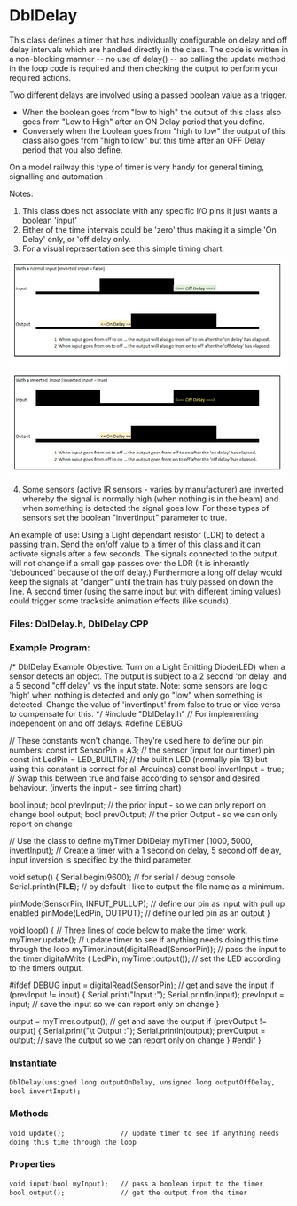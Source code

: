 # DblDelay

This class defines a timer that has individually configurable on delay and off delay intervals which are handled directly in the class. 
The code is written in a non-blocking manner -- no use of delay() -- so calling the update method in the loop code is required
and then checking the output to perform your required actions.

Two different delays are involved using a passed boolean value as a trigger.
- When the boolean goes from "low to high" the output of this class also goes from "Low to High" after an ON Delay period that you define.
- Conversely when the boolean goes from "high to low" the output of this class also goes from "high to low" but this time after an OFF Delay period that you also define.

On a model railway this type of timer is very handy for general timing, signalling and automation . 

Notes:
1) This class does not associate with any specific I/O pins it just wants a boolean 'input'
2) Either of the time intervals could be 'zero' thus making it a simple 'On Delay' only, or 'off delay only.
3) For a visual representation see this simple timing chart:

![alt text][TimingChart]

[TimingChart]: https://github.com/Alan-Lomax/DblDelay/blob/main/TimingDiagram.JPG "DblDelay Timing Diagram"

4) Some sensors (active IR sensors - varies by manufacturer) are inverted whereby the signal is normally high (when nothing is in the beam)
   and when something is detected the signal goes low.  For these types of sensors set the boolean "invertInput" parameter to true.

An example of use:
Using a Light dependant resistor (LDR) to detect a passing train. Send the on/off value to a timer of this class and it can activate signals
after a few seconds. The signals connected to the output will not change if a small gap passes over the LDR (It is inherantly 'debounced' because of the off delay.) 
Furthermore a long off delay would keep the signals at "danger" until the train has truly passed on down the line.
A second timer (using the same input but with different timing values) could trigger some trackside animation effects (like sounds).

### Files: DblDelay.h, DblDelay.CPP

### Example Program:
/*
  DblDelay Example
  Objective: Turn on a Light Emitting Diode(LED) when a sensor detects an object.
  The output is subject to a 2 second 'on delay' and a 5 second "off delay" vs the input state.
  Note: some sensors are logic 'high' when nothing is detected and only go "low" when something is detected.
  Change the value of 'invertInput' from false to true or vice versa to compensate for this.
*/
#include "DblDelay.h"                         // For implementing independent on and off delays.
#define DEBUG

//    These constants won't change. They're used here to define our pin numbers:
const int    SensorPin = A3;                  // the sensor (input for our timer) pin
const int       LedPin = LED_BUILTIN;         // the builtin LED (normally pin 13) but using this constant is correct for all Arduinos)
const bool invertInput = true;                // Swap this between true and false according to sensor and desired behaviour. (inverts the input - see timing chart)

bool input;
bool prevInput;    // the prior input - so we can only report on change
bool output;
bool prevOutput;   // the prior Output - so we can only report on change


// Use the class to define myTimer
DblDelay myTimer  (1000, 5000, invertInput);  // Create a timer with a 1 second on delay, 5 second off delay, input inversion is specified by the third parameter.

void setup() {
  Serial.begin(9600);                         // for serial / debug console
  Serial.println(__FILE__);                   // by default I like to output the file name as a minimum.

  pinMode(SensorPin, INPUT_PULLUP);           // define our pin as input with pull up enabled
  pinMode(LedPin, OUTPUT);                    // define our led pin as an output
}

void loop() {
  // Three lines of code below to make the timer work.
  myTimer.update();                           // update timer to see if anything needs doing this time through the loop
  myTimer.input(digitalRead(SensorPin));      // pass the input to the timer
  digitalWrite ( LedPin, myTimer.output());   // set the LED according to the timers output.

#ifdef DEBUG
  input = digitalRead(SensorPin);             // get and save the input
  if (prevInput != input) {
    Serial.print("Input :");
    Serial.println(input);
    prevInput = input;                        // save the input so we can report only on change
  }

  output = myTimer.output();                  // get and save the output
  if (prevOutput != output) {
    Serial.print("\t Output :");
    Serial.println(output);
    prevOutput = output;                      // save the output so we can report only on change
  }
#endif
}


### Instantiate
    DblDelay(unsigned long outputOnDelay, unsigned long outputOffDelay, bool invertInput);

### Methods 
    void update();              // update timer to see if anything needs doing this time through the loop

### Properties 

    void input(bool myInput);   // pass a boolean input to the timer
    bool output();              // get the output from the timer



